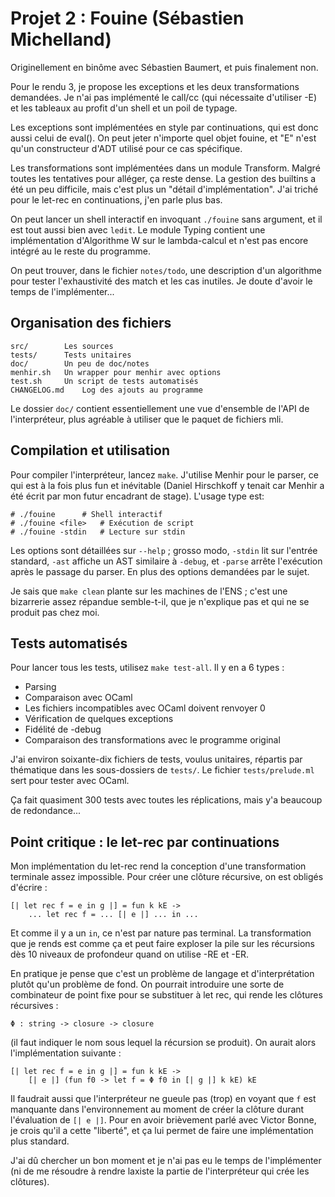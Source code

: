 # Projet 2 : Fouine (Sébastien Michelland)

Originellement en binôme avec Sébastien Baumert, et puis finalement non.

Pour le rendu 3, je propose les exceptions et les deux transformations
demandées. Je n'ai pas implémenté le call/cc (qui nécessaite d'utiliser -E) et
les tableaux au profit d'un shell et un poil de typage.

Les exceptions sont implémentées en style par continuations, qui est donc aussi
celui de eval(). On peut jeter n'importe quel objet fouine, et "E" n'est qu'un
constructeur d'ADT utilisé pour ce cas spécifique.

Les transformations sont implémentées dans un module Transform. Malgré toutes
les tentatives pour alléger, ça reste dense. La gestion des builtins a été un
peu difficile, mais c'est plus un "détail d'implémentation". J'ai triché pour
le let-rec en continuations, j'en parle plus bas.

On peut lancer un shell interactif en invoquant `./fouine` sans argument, et il
est tout aussi bien avec `ledit`. Le module Typing contient une implémentation
d'Algorithme W sur le lambda-calcul et n'est pas encore intégré au le reste du
programme.

On peut trouver, dans le fichier `notes/todo`, une description d'un algorithme
pour tester l'exhaustivité des match et les cas inutiles. Je doute d'avoir le
temps de l'implémenter...

## Organisation des fichiers

	src/		Les sources
	tests/		Tests unitaires
	doc/		Un peu de doc/notes
	menhir.sh	Un wrapper pour menhir avec options
	test.sh		Un script de tests automatisés
	CHANGELOG.md	Log des ajouts au programme

Le dossier `doc/` contient essentiellement une vue d'ensemble de l'API de
l'interpréteur, plus agréable à utiliser que le paquet de fichiers mli.

## Compilation et utilisation

Pour compiler l'interpréteur, lancez `make`. J'utilise Menhir pour le parser,
ce qui est à la fois plus fun et inévitable (Daniel Hirschkoff y tenait car
Menhir a été écrit par mon futur encadrant de stage). L'usage type est:

	# ./fouine		# Shell interactif
	# ./fouine <file>	# Exécution de script
	# ./fouine -stdin	# Lecture sur stdin

Les options sont détaillées sur `--help` ; grosso modo, `-stdin` lit sur
l'entrée standard, `-ast` affiche un AST similaire à `-debug`, et `-parse`
arrête l'exécution après le passage du parser. En plus des options demandées
par le sujet.

Je sais que `make clean` plante sur les machines de l'ENS ; c'est une
bizarrerie assez répandue semble-t-il, que je n'explique pas et qui ne se
produit pas chez moi.

## Tests automatisés

Pour lancer tous les tests, utilisez `make test-all`. Il y en a 6 types :

- Parsing
- Comparaison avec OCaml
- Les fichiers incompatibles avec OCaml doivent renvoyer 0
- Vérification de quelques exceptions
- Fidélité de -debug
- Comparaison des transformations avec le programme original

J'ai environ soixante-dix fichiers de tests, voulus unitaires, répartis par
thématique dans les sous-dossiers de `tests/`. Le fichier `tests/prelude.ml`
sert pour tester avec OCaml.

Ça fait quasiment 300 tests avec toutes les réplications, mais y'a beaucoup de
redondance...

## Point critique : le let-rec par continuations

Mon implémentation du let-rec rend la conception d'une transformation terminale
assez impossible. Pour créer une clôture récursive, on est obligés d'écrire :

	[| let rec f = e in g |] = fun k kE ->
		... let rec f = ... [| e |] ... in ...

Et comme il y a un `in`, ce n'est par nature pas terminal. La transformation
que je rends est comme ça et peut faire exploser la pile sur les récursions
dès 10 niveaux de profondeur quand on utilise -RE et -ER.

En pratique je pense que c'est un problème de langage et d'interprétation
plutôt qu'un problème de fond. On pourrait introduire une sorte de combinateur
de point fixe pour se substituer à let rec, qui rende les clôtures récursives :

	Φ : string -> closure -> closure

(il faut indiquer le nom sous lequel la récursion se produit). On aurait alors
l'implémentation suivante :

	[| let rec f = e in g |] = fun k kE ->
		[| e |] (fun f0 -> let f = Φ f0 in [| g |] k kE) kE

Il faudrait aussi que l'interpréteur ne gueule pas (trop) en voyant que `f` est
manquante dans l'environnement au moment de créer la clôture durant
l'évaluation de `[| e |]`. Pour en avoir brièvement parlé avec Victor Bonne, je
crois qu'il a cette "liberté", et ça lui permet de faire une implémentation
plus standard.

J'ai dû chercher un bon moment et je n'ai pas eu le temps de l'implémenter (ni
de me résoudre à rendre laxiste la partie de l'interpréteur qui crée les
clôtures).
